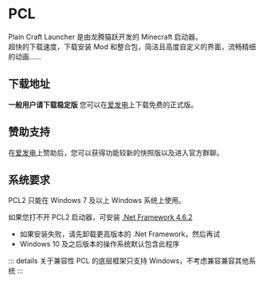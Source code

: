 # PCL

Plain Craft Launcher 是由龙腾猫跃开发的 Minecraft 启动器。  
超快的下载速度，下载安装 Mod 和整合包，简洁且高度自定义的界面，流畅精细的动画……

## 下载地址

**一般用户请下载稳定版**
您可以在[爱发电](https://afdian.com/p/0164034c016c11ebafcb52540025c377)上下载免费的正式版。

## 赞助支持

在[爱发电](https://afdian.com/@LTCat)上赞助后，您可以获得功能较新的快照版以及进入官方群聊。

## 系统要求

PCL2 只能在 Windows 7 及以上 Windows 系统上使用。

如果您打不开 PCL2 启动器，可安装 [.Net Framework 4.6.2](https://dotnet.microsoft.com/zh-cn/download/dotnet-framework/thank-you/net462-offline-installer)

- 如果安装失败，请先卸载更高版本的 .Net Framework，然后再试
- Windows 10 及之后版本的操作系统默认包含此程序

::: details 关于兼容性
PCL 的底层框架只支持 Windows，不考虑兼容兼容其他系统
:::
